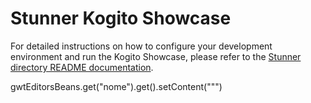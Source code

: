 Stunner Kogito Showcase
=======================

For detailed instructions on how to configure your development environment and run the Kogito Showcase, please refer to 
the [Stunner directory README documentation](../../).


gwtEditorsBeans.get("nome").get().setContent(""")